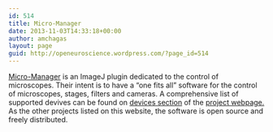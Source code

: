 ```yaml
---
id: 514
title: Micro-Manager
date: 2013-11-03T14:33:18+00:00
author: amchagas
layout: page
guid: http://openeuroscience.wordpress.com/?page_id=514
---
```

<a href="http://www.micro-manager.org/wiki/Micro-Manager%20Project%20Overview" target="_blank" rel="noopener">Micro-Manager</a> is an ImageJ plugin dedicated to the control of microscopes. Their intent is to have a &#8220;one fits all&#8221; software for the control of microscopes, stages, filters and cameras. A comprehensive list of supported devives can be found on <a href="http://www.micro-manager.org/wiki/Device_Support" target="_blank" rel="noopener">devices section</a> of the <a href="http://www.micro-manager.org/wiki/Micro-Manager" target="_blank" rel="noopener">project webpage.</a> As the other projects listed on this website, the software is open source and freely distributed.
